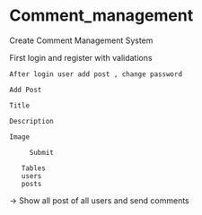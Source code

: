 # Comment_management

Create Comment Management System 


  First login and register with validations 
  
    After login user add post , change password 
    
    Add Post 
    
    Title 
    
    Description 
    
    Image 
    
         Submit 
         
       Tables 
       users 
       posts
       
  -> Show all post of all users and send comments 
